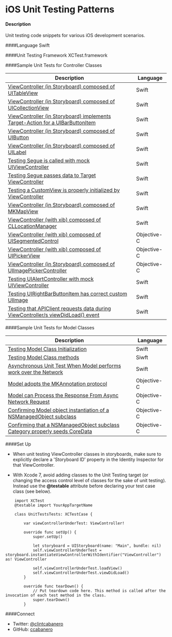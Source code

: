 iOS Unit Testing Patterns
=========================


#### Description
Unit testing code snippets for various iOS development scenarios.

####Language
Swift

####Unit Testing Framework
XCTest.framework

####Sample Unit Tests for Controller Classes

Description | Language
------------ | ------------- 
[ViewController (in Storyboard) composed of UITableView](https://gist.github.com/ccabanero/39ee6d5fd7b289dee695) | Swift
[ViewController (in Storyboard) composed of UICollectionView](https://gist.github.com/ccabanero/6ef47c1aeb21acfb326d30f6b01825d1) | Swift
[ViewController (in Storyboard) implements Target-Action for a UIBarButtonItem](https://gist.github.com/ccabanero/4a1a4bfbf5fa3fbbb1070c8765c3de73) | Swift
[ViewController (in Storyboard) composed of UIButton](https://gist.github.com/ccabanero/b92197516342c0147688) | Swift
[ViewController (in Storyboard) composed of UILabel](https://gist.github.com/ccabanero/68cd8ff461316930f707) | Swift
[Testing Segue is called with mock UIViewController](https://gist.github.com/ccabanero/9f7ad6775eacec3cc997) | Swift
[Testing Segue passes data to Target ViewController](https://gist.github.com/ccabanero/308db4882b7ca4967ebb5d17530177f3) | Swift
[Testing a CustomView is properly initialized by ViewController](https://gist.github.com/ccabanero/ac7237e4591092130326) | Swift
[ViewController (in Storyboard) composed of MKMapView](https://gist.github.com/ccabanero/90c73c46ed1671298775) | Swift
[ViewController (with xib) composed of CLLocationManager](https://gist.github.com/ccabanero/dd35e7bee8205ad225f3de1391027aa5) | Swift
[ViewController (with xib) composed of UISegmentedControl](https://gist.github.com/ccabanero/e204496231a41759fa94) | Objective-C
[ViewController (with xib) composed of UIPickerView](https://gist.github.com/ccabanero/8d1dfa65218b8bb10ebf) | Objective-C
[ViewController (in Storyboard) composed of UIImagePickerController](https://gist.github.com/ccabanero/3c758af01944cc591fbb) | Objective-C
[Testing UIAlertController with mock UIViewController](https://gist.github.com/ccabanero/b88a77caba37f8dd9fbf) | Swift
[Testing UIRightBarButtonItem has correct custom UIImage](https://gist.github.com/ccabanero/ed9111e472f6cb283ff8c3e714712efa) | Swift
[Testing that APIClient requests data during ViewController/s viewDidLoad() event](https://gist.github.com/ccabanero/d3bc7c36b2b1381be97494404407ce26) | Swift


####Sample Unit Tests for Model Classes

Description | Language
------------ | ------------- 
[Testing Model Class Initialization](https://gist.github.com/ccabanero/90c6e2aadfd4efa6b059333edeb2b314) | Swift
[Testing Model Class methods](https://gist.github.com/ccabanero/4221831a4c527c0453a8506628df34af) | Siwft
[Asynchronous Unit Test When Model performs work over the Network](https://gist.github.com/ccabanero/24a46c777bb29da95ba5) | Swift
[Model adopts the MKAnnotation protocol](https://gist.github.com/ccabanero/f6f8aeb7ea06073753bf) | Objective-C
[Model can Process the Response From Async Network Request](https://gist.github.com/ccabanero/1160dc6d95182593d111)| Objective-C
[Confirming Model object instantiation of a NSManagedObject subclass](https://gist.github.com/ccabanero/93501b0cc78e2023f119) | Objective-C
[Confirming that a NSManagedObject subclass Category properly seeds CoreData](https://gist.github.com/ccabanero/3de1a0cfecc7cb4fa9e6) | Objective-C

####Set Up

* When unit testing ViewController classes in storyboards, make sure to explicitly declare a 'Storyboard ID' property in the Identity Inspector for that ViewController.

* With Xcode 7, avoid adding classes to the Unit Testing target (or changing the access control level of classes for the sake of unit testing).  Instead use the __@testable__ attribute before declaring your test case class (see below).

````
    import XCTest
    @testable import YourAppTargetName

    class UnitTestsTests: XCTestCase {

        var viewControllerUnderTest: ViewController!

        override func setUp() {
            super.setUp()

            let storyboard = UIStoryboard(name: "Main", bundle: nil)
            self.viewControllerUnderTest = storyboard.instantiateViewControllerWithIdentifier("ViewController") as! ViewController

            self.viewControllerUnderTest.loadView()
            self.viewControllerUnderTest.viewDidLoad()
        }

        override func tearDown() {
            // Put teardown code here. This method is called after the invocation of each test method in the class.
            super.tearDown()
        }
```` 

####Connect
* Twitter: [@clintcabanero](http://twitter.com/clintcabanero)
* GitHub: [ccabanero](http:///github.com/ccabanero)


    
